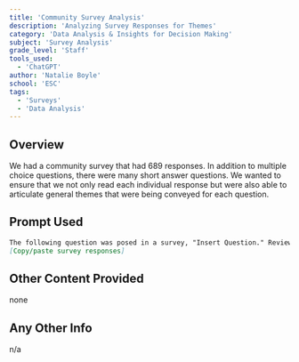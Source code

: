 ```yaml
---
title: 'Community Survey Analysis'
description: 'Analyzing Survey Responses for Themes'
category: 'Data Analysis & Insights for Decision Making'
subject: 'Survey Analysis'
grade_level: 'Staff'
tools_used:
  - 'ChatGPT'
author: 'Natalie Boyle'
school: 'ESC'
tags:
  - 'Surveys'
  - 'Data Analysis'
---
```


## Overview

We had a community survey that had 689 responses. In addition to multiple choice questions, there were many short answer questions. We wanted to ensure that we not only read each individual response but were also able to articulate general themes that were being conveyed for each question.

## Prompt Used

```md
The following question was posed in a survey, "Insert Question." Review all responses and develop 8-10 themes that can through in the responses. Also include a brief 1 to 2 sentence summary of the themes.
[Copy/paste survey responses]
```

## Other Content Provided

none

## Any Other Info

n/a
